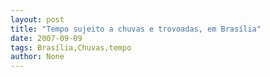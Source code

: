 ```yaml
---
layout: post
title: "Tempo sujeito a chuvas e trovoadas, em Brasília"
date: 2007-09-09
tags: Brasília,Chuvas,tempo
author: None
---
```

 
